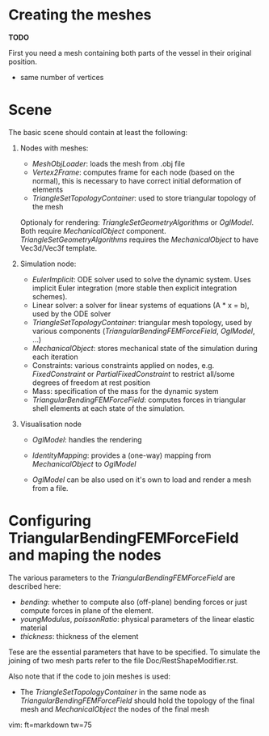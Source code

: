   Creating the meshes
================================================================================

**TODO**

First you need a mesh containing both parts of the vessel in their original
position.

 - same number of vertices 

  Scene
================================================================================

The basic scene should contain at least the following:

1. Nodes with meshes:
   * *MeshObjLoader*: loads the mesh from .obj file
   * *Vertex2Frame*: computes frame for each node (based on the normal),
     this is necessary to have correct initial deformation of elements
   * *TriangleSetTopologyContainer*: used to store triangular topology of
     the mesh

   Optionaly for rendering: *TriangleSetGeometryAlgorithms* or *OglModel*.
   Both require *MechanicalObject* component.
   *TriangleSetGeometryAlgorithms* requires the *MechanicalObject* to have Vec3d/Vec3f
   template.

2. Simulation node:
   * *EulerImplicit*: ODE solver used to solve the dynamic system. Uses
     implicit Euler integration (more stable then explicit integration
     schemes).
   * Linear solver: a solver for linear systems of equations (A * x = b),
     used by the ODE solver
   * *TriangleSetTopologyContainer*: triangular mesh topology, used by
     various components (*TriangularBendingFEMForceField*, *OglModel*, ...)
   * *MechanicalObject*: stores mechanical state of the simulation during
     each iteration
   * Constraints: various constraints applied on nodes, e.g.
     *FixedConstraint* or *PartialFixedConstraint* to restrict all/some
     degrees of freedom at rest position
   * Mass: specification of the mass for the dynamic system
   * *TriangularBendingFEMForceField*: computes forces in triangular shell
     elements at each state of the simulation.

3. Visualisation node
 
   * *OglModel*: handles the rendering
   * *IdentityMapping*: provides a (one-way) mapping from
     *MechanicalObject* to *OglModel*

   * *OglModel* can be also used on it's own to load and render a mesh from
     a file.

  Configuring TriangularBendingFEMForceField and maping the nodes
================================================================================

The various parameters to the *TriangularBendingFEMForceField* are
described here:

  * *bending*: whether to compute also (off-plane) bending forces or just
    compute forces in plane of the element.
  * *youngModulus*, *poissonRatio*: physical parameters of the linear
    elastic material
  * *thickness*: thickness of the element


Tese are the essential parameters that have to be specified. To simulate
the joining of two mesh parts refer to the file Doc/RestShapeModifier.rst.

Also note that if the code to join meshes is used:

  * The *TriangleSetTopologyContainer* in the same node as
    *TriangularBendingFEMForceField* should hold the topology of the final
    mesh and *MechanicalObject* the nodes of the final mesh


vim: ft=markdown tw=75

